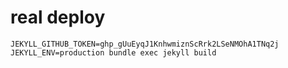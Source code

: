 # real deploy
```
JEKYLL_GITHUB_TOKEN=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 JEKYLL_ENV=production bundle exec jekyll build
```
